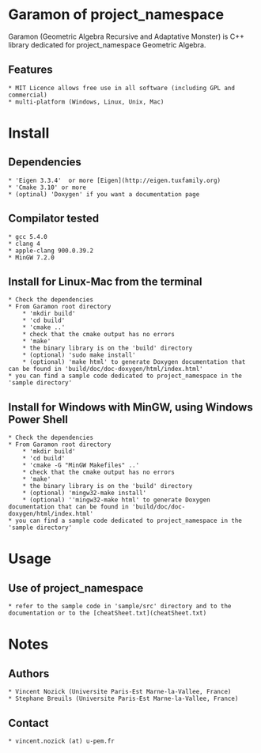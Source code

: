Garamon of project_namespace
=================

Garamon (Geometric Algebra Recursive and Adaptative Monster) is C++ library dedicated for project_namespace Geometric Algebra.

## Features
    * MIT Licence allows free use in all software (including GPL and commercial)
    * multi-platform (Windows, Linux, Unix, Mac)


Install
=======

## Dependencies
    * 'Eigen 3.3.4'  or more [Eigen](http://eigen.tuxfamily.org)
    * 'Cmake 3.10' or more
    * (optinal) 'Doxygen' if you want a documentation page

## Compilator tested
    * gcc 5.4.0
    * clang 4
    * apple-clang 900.0.39.2
    * MinGW 7.2.0

## Install for Linux-Mac from the terminal
    * Check the dependencies
    * From Garamon root directory
        * 'mkdir build'
        * 'cd build'
        * 'cmake ..'
        * check that the cmake output has no errors
        * 'make'
        * the binary library is on the 'build' directory
        * (optional) 'sudo make install'
        * (optional) 'make html' to generate Doxygen documentation that can be found in 'build/doc/doc-doxygen/html/index.html'
    * you can find a sample code dedicated to project_namespace in the 'sample directory'


## Install for Windows with MinGW, using Windows Power Shell
    * Check the dependencies
    * From Garamon root directory
        * 'mkdir build'
        * 'cd build'
        * 'cmake -G "MinGW Makefiles" ..'
        * check that the cmake output has no errors
        * 'make'
        * the binary library is on the 'build' directory
        * (optional) 'mingw32-make install'
        * (optional) ''mingw32-make html' to generate Doxygen documentation that can be found in 'build/doc/doc-doxygen/html/index.html'
    * you can find a sample code dedicated to project_namespace in the 'sample directory'


Usage
=====

## Use of project_namespace

    * refer to the sample code in 'sample/src' directory and to the documentation or to the [cheatSheet.txt](cheatSheet.txt)


Notes
=====

## Authors
    * Vincent Nozick (Universite Paris-Est Marne-la-Vallee, France)
    * Stephane Breuils (Universite Paris-Est Marne-la-Vallee, France)

## Contact
    * vincent.nozick (at) u-pem.fr
